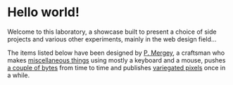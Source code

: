 # Hello world!

Welcome to this laboratory, a showcase built to present a choice of side projects and various other experiments, mainly in the web design field...

The items listed below have been designed by [P. Mergey](https://twitter.com/gizmecano), a craftsman who makes [miscellaneous things](http://mergey.ch/) using mostly a keyboard and a mouse, pushes [a couple of bytes](https://github.com/gizmecano) from time to time and publishes [variegated pixels](https://dribbble.com/gizmecano) once in a while.
